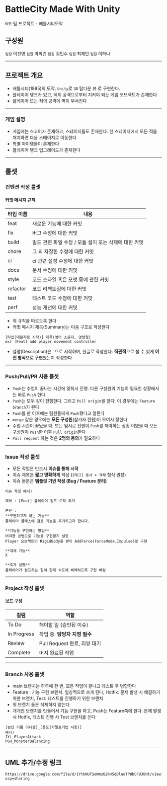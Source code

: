 # BattleCity Made With Unity
6조 팀 프로젝트 - 배틀시티모작

## 구성원
`팀장` 이진영
`팀원` 박희건
`팀원` 김민수
`팀원` 최재민
`팀원` 이하나

---
## 프로젝트 개요
- 배틀시티(1985)의 모작. `Unity`로 `3D` 탑다운 뷰 로 구현한다.
- 플레이어 탱크가 있고, 적의 공격으로부터 지켜야 되는 게임 오브젝트가 존재한다
- 플레이어 또는 적의 공격에 벽이 부서진다

---
### 게임 설명
- 게임에는 스코어가 존재하고, 스테이지들도 존재한다. 한 스테이지에서 모든 적을 처치하면 다음 스테이지로 이동한다
- 특별 아이템들이 존재한다
- 플레이어 탱크 업그레이드가 존재한다

---

## 룰셋

### 컨벤션 작성 룰셋
#### 커밋 메시지 규칙

| 타입 이름    | 내용                               |
| -------- | -------------------------------- |
| feat     | 새로운 기능에 대한 커밋                    |
| fix      | 버그 수정에 대한 커밋                     |
| build    | 빌드 관련 파일 수정 / 모듈 설치 또는 삭제에 대한 커밋 |
| chore    | 그 외 자잘한 수정에 대한 커밋                |
| ci       | ci 관련 설정 수정에 대한 커밋               |
| docs     | 문서 수정에 대한 커밋                     |
| style    | 코드 스타일 혹은 포맷 등에 관한 커밋            |
| refactor | 코드 리팩토링에 대한 커밋                   |
| test     | 테스트 코드 수정에 대한 커밋                 |
| perf     | 성능 개선에 대한 커밋                     |
- 위 규칙을 따르도록 한다
- 커밋 메시지 제목(Summary)는 다음 구조로 작성한다
 ```
 [타입(대문자로 시작)] 제목(영어 소문자, 명령형)
 ex) [Feat] add player movement controller
 ```
- 설명(Description)은 `-`으로 시작하며, 한글로 작성한다. **직관적**으로 볼 수 있게 **어떤 방식으로 구현**했는지 작성한다

---

### Push/Pull/PR 사용 룰셋
- `Push`는 수업이 끝나는 시간에 맞춰서 진행. 다른 구성원의 기능이 필요한 상황에서는 바로 `Push` 한다
- `Push`는 모두 같이 진행한다. 그리고 `Pull origin`을 한다. 이 경우에는 `Feature branch`가 된다 
- `Push`를 한 이후에는 팀원들에게 `Push`했다고 알린다
- `merge` 같은 경우에는 **모든 구성원**(참가자 전원)이 모여서 정한다
- 수업 시간이 끝났을 때, 또는 임시로 전원이 `Push`를 해야하는 상황 이였을 때 모든 구성원이 `Push`한 이후 `Pull origin`한다
- `Pull request` 하는 것은 **2명의 동의**가 필요하다 
 
---

### Issue 작성 룰셋
- 모든 작업은 반드시 **이슈를 통해 시작**
- 이슈 제목은 **짧고 명확하게** 작성 (`[태그] 동사 + 객체` 형식 권장)
- 이슈 본문은 **템플릿 기반 작성 (Bug / Feature 분리)**
```
이슈 작성 예시)

제목 : [Feat] 플레이어 점프 로직 추가

본문 : 
**구현하고자 하는 기능**
플레이어 클래스에 점프 기능을 추가하고자 합니다.

**기능을 구현하는 방법**
어떠한 방법으로 기능을 구현할지 설명
Player 오브젝트의 RigidBody를 받아 AddForce(ForceMode.Impulse)로 구현

**대체 기능**
X

**추가 설명**
플레이어가 점프하는 힘이 현재 속도에 비례하도록 구현 바람
```

---

### Project 작성 룰셋
#### 보드 구성
| 컬럼          | 역할                     |
| ----------- | ---------------------- |
| To Do       | 해야할 일 (승인된 이슈)         |
| In Progress | 작업 중: **담당자 지정 필수**    |
| Review      | Pull Request 완료, 리뷰 대기 |
| Complete    | 머지 완료된 작업              |
 
---

### Branch 사용 룰셋
- main 브랜치는 하루에 한 번, 모든 작업이 끝나고 테스트 후 병합한다
- Feature : 기능 구현 브랜치. 일상적으로 쓰게 된다, Hotfix: 문제 발생 시 해결하기 위한 브랜치, Test: 테스트를 진행하기 위한 브랜치
- 위 브랜치 들은 삭제하지 않는다
- 개개인 브랜치를 만들어서 기능 구현을 하고, Push는 Feature쪽에 한다. 문제 발생 시 Hotfix, 테스트 진행 시 Test 브랜치를 쓴다 
```
[본인 이름 이니셜]_[용도(카멜표기법 사용)]
예시) 
JYL_PlayerAttack
PGH_MonsterBalancing
```

---

## UML 추가/수정 링크
```
https://drive.google.com/file/d/1YtkNUTSoWmz62R45qDlaoTP8bCFU30Ht/view?usp=sharing
```
